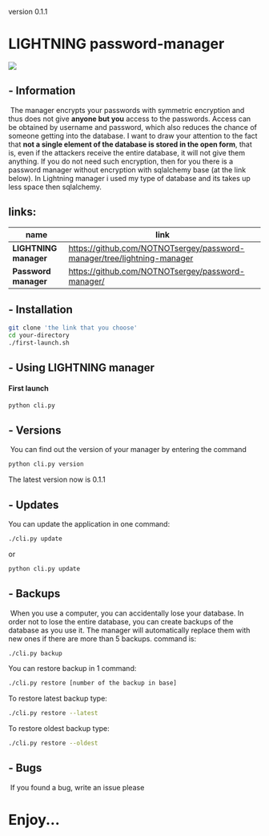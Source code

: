 version 0.1.1
# LIGHTNING password-manager

![](https://external-content.duckduckgo.com/iu/?u=https%3A%2F%2Fwallup.net%2Fwp-content%2Fuploads%2F2019%2F09%2F953236-lightning-storm-rain-clouds-sky-nature-thunderstorm.jpg&f=1&nofb=1)

## - Information

​	The manager encrypts your passwords with symmetric encryption and thus does not give **anyone but you** access to the passwords. Access can be obtained by username and password, which also reduces the chance of someone getting into the database. I want to draw your attention to the fact that **not a single element of the database is stored in the open form**, that is, even if the attackers receive the entire database, it will not give them anything. If you do not need such encryption, then for you there is a password manager without encryption with sqlalchemy base (at the link below). In Lightning manager i used my type of database and its takes up less space then sqlalchemy. 



## links:

| name                  | link                                                         |
| --------------------- | ------------------------------------------------------------ |
| **LIGHTNING manager** | https://github.com/NOTNOTsergey/password-manager/tree/lightning-manager |
| **Password manager**  | https://github.com/NOTNOTsergey/password-manager/ |

## - Installation

```bash
git clone 'the link that you choose'
cd your-directory
./first-launch.sh
```

## - Using LIGHTNING manager

#### First launch

```bash
python cli.py 
```

## - Versions

​		You can find out the version of your manager by entering the command

```bash
python cli.py version
```

The latest version now is 0.1.1

## - Updates
You can update the application in one command:

```bash
./cli.py update 
```
or 
```bash
python cli.py update
```

## - Backups
​	When you use a computer, you can accidentally lose your database. In order not to lose the entire database, you can create backups of the database as you use it. The manager will automatically replace them with new ones if there are more than 5 backups.
command is:

```bash
./cli.py backup
```
You can restore backup in 1 command:

```bash
./cli.py restore [number of the backup in base]
```
To restore latest backup type:
```bash
./cli.py restore --latest
```
To restore oldest backup type:
```bash
./cli.py restore --oldest
```

## - Bugs
​	If you found a bug, write an issue please

# Enjoy...



